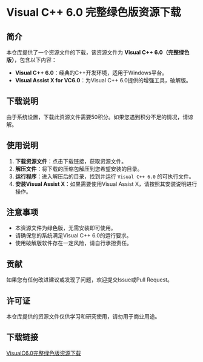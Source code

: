 # Visual C++ 6.0 完整绿色版资源下载

## 简介

本仓库提供了一个资源文件的下载，该资源文件为 **Visual C++ 6.0（完整绿色版）**，包含以下内容：

- **Visual C++ 6.0**：经典的C++开发环境，适用于Windows平台。
- **Visual Assist X for VC6.0**：为Visual C++ 6.0提供的增强工具，破解版。

## 下载说明

由于系统设置，下载此资源文件需要50积分。如果您遇到积分不足的情况，请谅解。

## 使用说明

1. **下载资源文件**：点击下载链接，获取资源文件。
2. **解压文件**：将下载的压缩包解压到您希望安装的目录。
3. **运行程序**：进入解压后的目录，找到并运行 `Visual C++ 6.0` 的可执行文件。
4. **安装Visual Assist X**：如果需要使用Visual Assist X，请按照其安装说明进行操作。

## 注意事项

- 本资源文件为绿色版，无需安装即可使用。
- 请确保您的系统满足Visual C++ 6.0的运行要求。
- 使用破解版软件存在一定风险，请自行承担责任。

## 贡献

如果您有任何改进建议或发现了问题，欢迎提交Issue或Pull Request。

## 许可证

本仓库提供的资源文件仅供学习和研究使用，请勿用于商业用途。

## 下载链接

[VisualC6.0完整绿色版资源下载](https://pan.quark.cn/s/e435e2bac071)